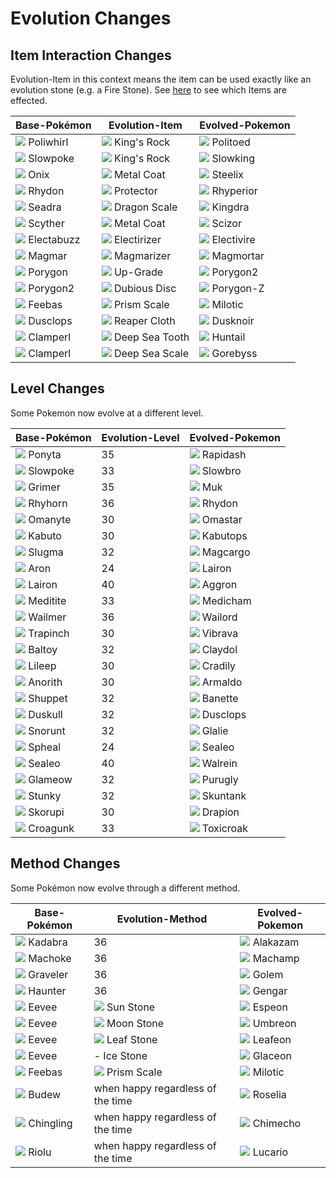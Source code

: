 
# Evolution Changes

## Item Interaction Changes

Evolution-Item in this context means the item can be used exactly like an evolution stone (e.g. a Fire Stone). See [here](item_changes.md#Modified_Items) to see which Items are effected.

Base-Pokémon            | Evolution-Item                      | Evolved-Pokemon
---                     | ---                                 | ---
![][061]     Poliwhirl  | ![][kings-rock]      King's Rock    | ![][186]        Politoed
![][079]     Slowpoke   | ![][kings-rock]      King's Rock    | ![][199]        Slowking
![][095]     Onix       | ![][metal-coat]      Metal Coat     | ![][208]        Steelix
![][112]     Rhydon     | ![][protector]       Protector      | ![][464]        Rhyperior
![][117]     Seadra     | ![][dragon-scale]    Dragon Scale   | ![][230]        Kingdra
![][123]     Scyther    | ![][metal-coat]      Metal Coat     | ![][212]        Scizor
![][125]     Electabuzz | ![][electirizer]     Electirizer    | ![][466]        Electivire
![][126]     Magmar     | ![][magmarizer]      Magmarizer     | ![][467]        Magmortar
![][137]     Porygon    | ![][up-grade]        Up-Grade       | ![][233]        Porygon2
![][233]     Porygon2   | ![][dubious-disc]    Dubious Disc   | ![][474]        Porygon-Z
![][349]     Feebas     | ![][prism-scale]     Prism Scale    | ![][350]        Milotic
![][356]     Dusclops   | ![][reaper-cloth]    Reaper Cloth   | ![][477]        Dusknoir
![][366]     Clamperl   | ![][deep-sea-scale]  Deep Sea Tooth | ![][367]        Huntail
![][366]     Clamperl   | ![][deep-sea-tooth]  Deep Sea Scale | ![][368]        Gorebyss


## Level Changes

Some Pokemon now evolve at a different level.

Base-Pokémon            | Evolution-Level | Evolved-Pokemon
---                     | ---             | ---
![][077]    Ponyta      | 35              | ![][078]    Rapidash
![][079]    Slowpoke    | 33              | ![][080]    Slowbro
![][088]    Grimer      | 35              | ![][089]    Muk
![][111]    Rhyhorn     | 36              | ![][112]    Rhydon
![][138]    Omanyte     | 30              | ![][139]    Omastar
![][140]    Kabuto      | 30              | ![][141]    Kabutops
![][218]    Slugma      | 32              | ![][219]    Magcargo
![][304]    Aron        | 24              | ![][305]    Lairon
![][305]    Lairon      | 40              | ![][306]    Aggron
![][307]    Meditite    | 33              | ![][308]    Medicham
![][320]    Wailmer     | 36              | ![][321]    Wailord
![][328]    Trapinch    | 30              | ![][329]    Vibrava
![][343]    Baltoy      | 32              | ![][344]    Claydol
![][345]    Lileep      | 30              | ![][346]    Cradily
![][347]    Anorith     | 30              | ![][348]    Armaldo
![][353]    Shuppet     | 32              | ![][354]    Banette
![][355]    Duskull     | 32              | ![][356]    Dusclops
![][361]    Snorunt     | 32              | ![][362]    Glalie
![][363]    Spheal      | 24              | ![][364]    Sealeo
![][364]    Sealeo      | 40              | ![][365]    Walrein
![][431]    Glameow     | 32              | ![][432]    Purugly
![][434]    Stunky      | 32              | ![][435]    Skuntank
![][451]    Skorupi     | 30              | ![][452]    Drapion
![][453]    Croagunk    | 33              | ![][454]    Toxicroak

## Method Changes

Some Pokémon now evolve through a different method.

Base-Pokémon            | Evolution-Method                  | Evolved-Pokemon
---                     | ---                               | ---
![][064] Kadabra        | 36                                | ![][065]    Alakazam
![][067] Machoke        | 36                                | ![][068]    Machamp
![][075] Graveler       | 36                                | ![][076]    Golem
![][093] Haunter        | 36                                | ![][094]    Gengar
![][133] Eevee          | ![][sun-stone]      Sun Stone     | ![][196]    Espeon
![][133] Eevee          | ![][moon-stone]      Moon Stone   | ![][197]    Umbreon
![][133] Eevee          | ![][leaf-stone]      Leaf Stone   | ![][470]    Leafeon
![][133] Eevee          |                    - Ice Stone    | ![][471]    Glaceon
![][349] Feebas         | ![][prism-scale]     Prism Scale  | ![][350]    Milotic
![][406] Budew          | when happy regardless of the time | ![][315]    Roselia
![][433] Chingling      | when happy regardless of the time | ![][358]    Chimecho
![][447] Riolu          | when happy regardless of the time | ![][448]    Lucario



[deep-sea-scale]: /img/items/deep-sea-scale.png
[deep-sea-tooth]: /img/items/deep-sea-tooth.png
[dragon-scale]: /img/items/dragon-scale.png
[dubious-disc]: /img/items/dubious-disc.png
[electirizer]: /img/items/electirizer.png
[kings-rock]: /img/items/kings-rock.png
[leaf-stone]: /img/items/leaf-stone.png
[magmarizer]: /img/items/magmarizer.png
[metal-coat]: /img/items/metal-coat.png
[moon-stone]: /img/items/moon-stone.png
[prism-scale]: /img/items/prism-scale.png
[protector]: /img/items/protector.png
[reaper-cloth]: /img/items/reaper-cloth.png
[sun-stone]: /img/items/sun-stone.png
[up-grade]: /img/items/up-grade.png
[061]: /img/pokemon/061.png
[064]: /img/pokemon/064.png
[065]: /img/pokemon/065.png
[067]: /img/pokemon/067.png
[068]: /img/pokemon/068.png
[075]: /img/pokemon/075.png
[076]: /img/pokemon/076.png
[077]: /img/pokemon/077.png
[078]: /img/pokemon/078.png
[079]: /img/pokemon/079.png
[080]: /img/pokemon/080.png
[088]: /img/pokemon/088.png
[089]: /img/pokemon/089.png
[093]: /img/pokemon/093.png
[094]: /img/pokemon/094.png
[095]: /img/pokemon/095.png
[111]: /img/pokemon/111.png
[112]: /img/pokemon/112.png
[117]: /img/pokemon/117.png
[123]: /img/pokemon/123.png
[125]: /img/pokemon/125.png
[126]: /img/pokemon/126.png
[133]: /img/pokemon/133.png
[137]: /img/pokemon/137.png
[138]: /img/pokemon/138.png
[139]: /img/pokemon/139.png
[140]: /img/pokemon/140.png
[141]: /img/pokemon/141.png
[186]: /img/pokemon/186.png
[196]: /img/pokemon/196.png
[197]: /img/pokemon/197.png
[199]: /img/pokemon/199.png
[208]: /img/pokemon/208.png
[212]: /img/pokemon/212.png
[218]: /img/pokemon/218.png
[219]: /img/pokemon/219.png
[230]: /img/pokemon/230.png
[233]: /img/pokemon/233.png
[304]: /img/pokemon/304.png
[305]: /img/pokemon/305.png
[306]: /img/pokemon/306.png
[307]: /img/pokemon/307.png
[308]: /img/pokemon/308.png
[315]: /img/pokemon/315.png
[320]: /img/pokemon/320.png
[321]: /img/pokemon/321.png
[328]: /img/pokemon/328.png
[329]: /img/pokemon/329.png
[343]: /img/pokemon/343.png
[344]: /img/pokemon/344.png
[345]: /img/pokemon/345.png
[346]: /img/pokemon/346.png
[347]: /img/pokemon/347.png
[348]: /img/pokemon/348.png
[349]: /img/pokemon/349.png
[350]: /img/pokemon/350.png
[353]: /img/pokemon/353.png
[354]: /img/pokemon/354.png
[355]: /img/pokemon/355.png
[356]: /img/pokemon/356.png
[358]: /img/pokemon/358.png
[361]: /img/pokemon/361.png
[362]: /img/pokemon/362.png
[363]: /img/pokemon/363.png
[364]: /img/pokemon/364.png
[365]: /img/pokemon/365.png
[366]: /img/pokemon/366.png
[367]: /img/pokemon/367.png
[368]: /img/pokemon/368.png
[406]: /img/pokemon/406.png
[431]: /img/pokemon/431.png
[432]: /img/pokemon/432.png
[433]: /img/pokemon/433.png
[434]: /img/pokemon/434.png
[435]: /img/pokemon/435.png
[447]: /img/pokemon/447.png
[448]: /img/pokemon/448.png
[451]: /img/pokemon/451.png
[452]: /img/pokemon/452.png
[453]: /img/pokemon/453.png
[454]: /img/pokemon/454.png
[464]: /img/pokemon/464.png
[466]: /img/pokemon/466.png
[467]: /img/pokemon/467.png
[470]: /img/pokemon/470.png
[471]: /img/pokemon/471.png
[474]: /img/pokemon/474.png
[477]: /img/pokemon/477.png
